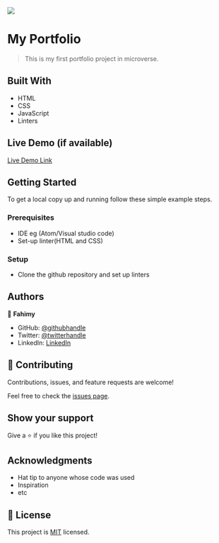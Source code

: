 ![](https://img.shields.io/badge/Microverse-blueviolet)

# My Portfolio

> This is my first portfolio project in microverse.


## Built With

- HTML
- CSS
- JavaScript
- Linters

## Live Demo (if available)

[Live Demo Link](https://livedemo.com)


## Getting Started


To get a local copy up and running follow these simple example steps.

### Prerequisites

  - IDE eg (Atom/Visual studio code)
  - Set-up linter(HTML and CSS)

### Setup
  - Clone the github repository and set up linters


## Authors

👤 **Fahimy**

- GitHub: [@githubhandle](https://github.com/githubhandle)
- Twitter: [@twitterhandle](https://twitter.com/twitterhandle)
- LinkedIn: [LinkedIn](https://linkedin.com/in/linkedinhandle)


## 🤝 Contributing

Contributions, issues, and feature requests are welcome!

Feel free to check the [issues page](https://github.com/fahimy143/My_Portfolio/issues/).

## Show your support

Give a ⭐️ if you like this project!

## Acknowledgments

- Hat tip to anyone whose code was used
- Inspiration
- etc

## 📝 License

This project is [MIT](./MIT.md) licensed.